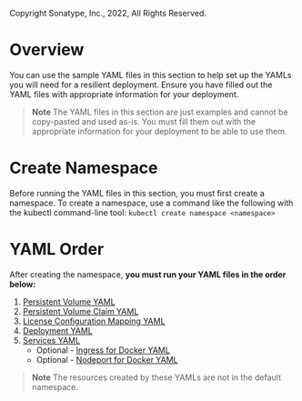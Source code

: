 Copyright Sonatype, Inc., 2022, All Rights Reserved.

# Overview
You can use the sample YAML files in this section to help set up the YAMLs you will need for a resilient deployment. 
Ensure you have filled out the YAML files with appropriate information for your deployment.

> **Note** The YAML files in this section are just examples and cannot be copy-pasted and used as-is. You must fill them out with the appropriate information for your deployment to be able to use them.

# Create Namespace
Before running the YAML files in this section, you must first create a namespace. 
To create a namespace, use a command like the following with the kubectl command-line tool:
```kubectl create namespace <namespace>```

# YAML Order
After creating the namespace, **you must run your YAML files in the order below:**
1. [Persistent Volume YAML](https://github.com/sonatype/nxrm-sample-files-repo/blob/main/on-prem-resiliency-yamls/on-prem-resiliency-nfs-persistent-volume.yaml)
2. [Persistent Volume Claim YAML](https://github.com/sonatype/nxrm-sample-files-repo/blob/main/on-prem-resiliency-yamls/on-prem-resiliency-nfs-persistent-volume-claim.yaml)
3. [License Configuration Mapping YAML](https://github.com/sonatype/nxrm-sample-files-repo/blob/main/on-prem-resiliency-yamls/on-prem-resiliency-license-config-mapping.yaml)
4. [Deployment YAML](https://github.com/sonatype/nxrm-sample-files-repo/blob/main/on-prem-resiliency-yamls/on-prem-resiliency-deployment.yaml)
5. [Services YAML](https://github.com/sonatype/nxrm-sample-files-repo/blob/main/on-prem-resiliency-yamls/on-prem-resiliency-services.yaml)
   * Optional - [Ingress for Docker YAML](https://github.com/sonatype/nxrm-sample-files-repo/blob/main/on-prem-resiliency-yamls/on-prem-resiliency-ingress-for-docker-connector.yaml)
   * Optional - [Nodeport for Docker YAML](https://github.com/sonatype/nxrm-sample-files-repo/blob/main/on-prem-resiliency-yamls/on-prem-resiliency-nodeport-for-docker-connector.yaml)
   
> **Note** The resources created by these YAMLs are not in the default namespace.
